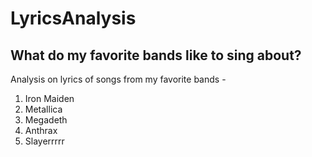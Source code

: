 # LyricsAnalysis
 
## What do my favorite bands like to sing about?
 
Analysis on lyrics of songs from my favorite bands - 
1. Iron Maiden
1. Metallica
1. Megadeth
1. Anthrax
1. Slayerrrrr
